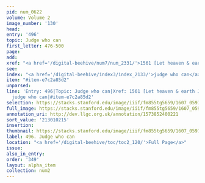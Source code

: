 ```yaml
---
pid: num_0622
volume: Volume 2
image_number: '130'
head:
entry: '496'
topic: Judge who can
first_letter: 476-500
page:
add:
xref: "<a href='/digital-beehive/num7/num_2331/'>1561 [Let heaven & earth Judge]</a>"
see:
index: "<a href='/digital-beehive/index3/index_2133/'>judge who can</a>"
item: "#item-e7c2a85d2"
unparsed:
line: 'Entry: 496|Topic: Judge who can|Xref: 1561 [Let heaven & earth Judge]|Index:
  judge who can|#item-e7c2a85d2'
selection: https://stacks.stanford.edu/image/iiif/fm855tg5659/1607_0597/832,215,2886,741/full/0/default.jpg
full_image: https://stacks.stanford.edu/image/iiif/fm855tg5659/1607_0597/full/full/0/default.jpg
annotation_uri: http://dev.llgc.org.uk/annotation/1573852400221
sort_value: '213010215'
insertion:
thumbnail: https://stacks.stanford.edu/image/iiif/fm855tg5659/1607_0597/832,215,600,180/250,/0/default.jpg
label: 496. Judge who can
location: "<a href='/digital-beehive/toc/toc2_120/'>Full Page</a>"
issue:
also_in_entry:
order: '349'
layout: alpha_item
collection: num2
---
```

